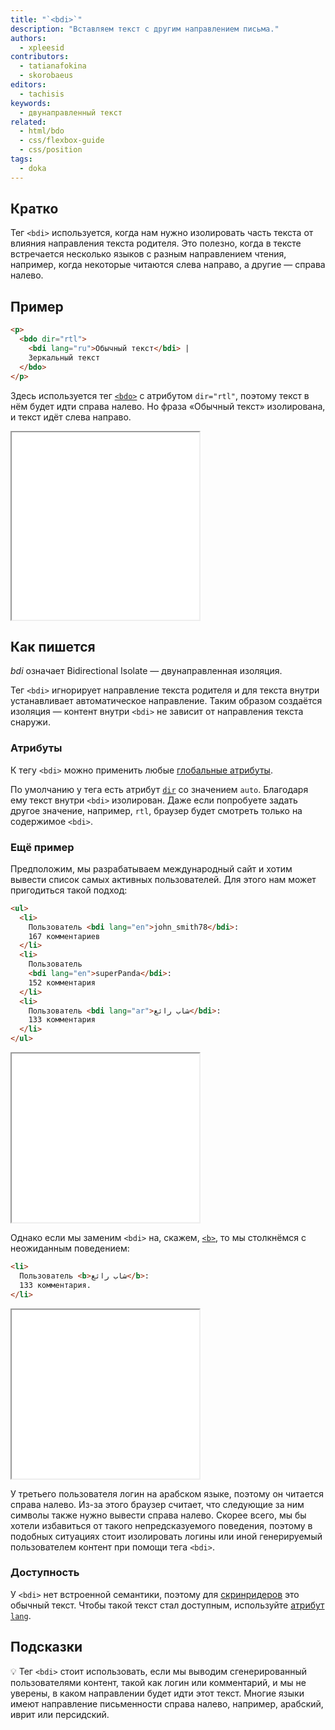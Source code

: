 ```yaml
---
title: "`<bdi>`"
description: "Вставляем текст с другим направлением письма."
authors:
  - xpleesid
contributors:
  - tatianafokina
  - skorobaeus
editors:
  - tachisis
keywords:
  - двунаправленный текст
related:
  - html/bdo
  - css/flexbox-guide
  - css/position
tags:
  - doka
---
```


## Кратко

Тег `<bdi>` используется, когда нам нужно изолировать часть текста от влияния направления текста родителя. Это полезно, когда в тексте встречается несколько языков с разным направлением чтения, например, когда некоторые читаются слева направо, а другие — справа налево.

## Пример

```html
<p>
  <bdo dir="rtl">
    <bdi lang="ru">Обычный текст</bdi> |
    Зеркальный текст
  </bdo>
</p>
```

Здесь используется тег [`<bdo>`](/html/bdo/) с атрибутом `dir="rtl"`, поэтому текст в нём будет идти справа налево. Но фраза «Обычный текст» изолирована, и текст идёт слева направо.

<iframe title="Базовый пример работы тега bdi" src="demos/basic/" height="300"></iframe>

## Как пишется

_bdi_ означает Bidirectional Isolate — двунаправленная изоляция.

Тег `<bdi>` игнорирует направление текста родителя и для текста внутри устанавливает автоматическое направление. Таким образом создаётся изоляция — контент внутри `<bdi>` не зависит от направления текста снаружи.

### Атрибуты

К тегу `<bdi>` можно применить любые [глобальные атрибуты](/html/global-attrs/).

По умолчанию у тега есть атрибут [`dir`](/html/dir/) со значением `auto`. Благодаря ему текст внутри `<bdi>` изолирован. Даже если попробуете задать другое значение, например, `rtl`, браузер будет смотреть только на содержимое `<bdi>`.

### Ещё пример

Предположим, мы разрабатываем международный сайт и хотим вывести список самых активных пользователей. Для этого нам может пригодиться такой подход:

```html
<ul>
  <li>
    Пользователь <bdi lang="en">john_smith78</bdi>:
    167 комментариев
  </li>
  <li>
    Пользователь
    <bdi lang="en">superPanda</bdi>:
    152 комментария
  </li>
  <li>
    Пользователь <bdi lang="ar">شاب رائع</bdi>:
    133 комментария
  </li>
</ul>
```

<iframe title="Список пользователей с тегом bdi" src="demos/userlist-bdi/" height="270"></iframe>

Однако если мы заменим `<bdi>` на, скажем, [`<b>`](/html/b/), то мы столкнёмся с неожиданным поведением:

```html
<li>
  Пользователь <b>شاب رائع</b>:
  133 комментария.
</li>
```

<iframe title="Список пользователей с тегом b" src="demos/userlist-b/" height="270"></iframe>

У третьего пользователя логин на арабском языке, поэтому он читается справа налево. Из-за этого браузер считает, что следующие за ним символы также нужно вывести справа налево. Скорее всего, мы бы хотели избавиться от такого непредсказуемого поведения, поэтому в подобных ситуациях стоит изолировать логины или иной генерируемый пользователем контент при помощи тега `<bdi>`.

### Доступность

У `<bdi>` нет встроенной семантики, поэтому для [скринридеров](/a11y/screenreaders/) это обычный текст. Чтобы такой текст стал доступным, используйте [атрибут `lang`](/html/global-attrs/#lang).

## Подсказки

💡 Тег `<bdi>` стоит использовать, если мы выводим сгенерированный пользователями контент, такой как логин или комментарий, и мы не уверены, в каком направлении будет идти этот текст. Многие языки имеют направление письменности справа налево, например, арабский, иврит или персидский.
